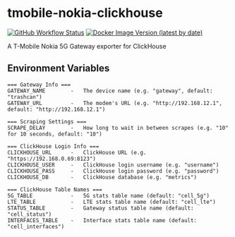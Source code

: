 # tmobile-nokia-clickhouse #
[![GitHub Workflow Status](https://img.shields.io/github/workflow/status/hueNET-llc/tmobile-nokia-clickhouse/Docker%20Hub?style=flat-square)](https://github.com/hueNET-llc/tmobile-nokia-clickhouse/actions/workflows/master.yml)
[![Docker Image Version (latest by date)](https://img.shields.io/docker/v/rafaelwastaken/tmobile-nokia-clickhouse)](https://hub.docker.com/r/rafaelwastaken/tmobile-nokia-clickhouse)

A T-Mobile Nokia 5G Gateway exporter for ClickHouse

## Environment Variables ##
```
=== Gateway Info ===
GATEWAY_NAME        -   The device name (e.g. "gateway", default: "trashcan")
GATEWAY_URL         -   The modem's URL (e.g. "http://192.168.12.1", default: "http://192.168.12.1")

=== Scraping Settings ===
SCRAPE_DELAY        -   How long to wait in between scrapes (e.g. "10" for 10 seconds, default: "10")

=== ClickHouse Login Info ===
CLICKHOUSE_URL      -   ClickHouse URL (e.g. "https://192.168.0.69:8123")
CLICKHOUSE_USER     -   ClickHouse login username (e.g. "username")
CLICKHOUSE_PASS     -   ClickHouse login password (e.g. "password")
CLICKHOUSE_DB       -   ClickHouse database (e.g. "metrics")

=== ClickHouse Table Names ===
5G_TABLE            -   5G stats table name (default: "cell_5g")
LTE_TABLE           -   LTE stats table name (default: "cell_lte")
STATUS_TABLE        -   Gateway status table name (default: "cell_status")
INTERFACES_TABLE    -   Interface stats table name (default: "cell_interfaces")
```
